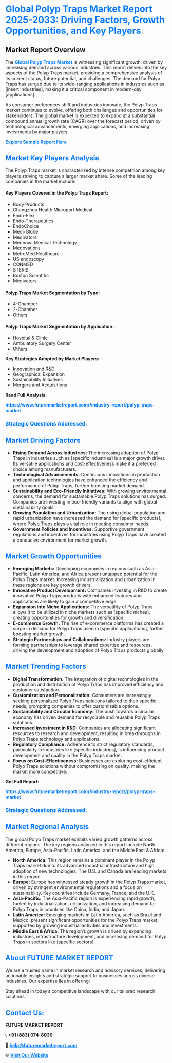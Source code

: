 <h1 style="color: #007BFF;">Global Polyp Traps Market Report 2025-2033: Driving Factors, Growth Opportunities, and Key Players</h1>

<section id="overview">
<h2>Market Report Overview</h2>
<p>The <a href="https://www.futuremarketreport.com//industry-report/polyp-traps-market" style="color: #007BFF; text-decoration: none;"><strong>Global Polyp Traps Market</strong></a> is witnessing significant growth, driven by increasing demand across various industries. This report delves into the key aspects of the Polyp Traps market, providing a comprehensive analysis of its current status, future potential, and challenges. The demand for Polyp Traps has surged due to its wide-ranging applications in industries such as [insert industries], making it a critical component in modern-day [applications].</p>
<p>As consumer preferences shift and industries innovate, the Polyp Traps market continues to evolve, offering both challenges and opportunities for stakeholders. The global market is expected to expand at a substantial compound annual growth rate (CAGR) over the forecast period, driven by technological advancements, emerging applications, and increasing investments by major players.</p>
</section>

<section id="overview">
<p><a href="https://www.futuremarketreport.com//request-sample/reportId=48126" style="color: #007BFF; text-decoration: none;"><strong>Explore Sample Report Here</strong></a></p>
</section>

<section id="key-players">
<h2 style="color: #007BFF;">Market Key Players Analysis</h2>
<p>The Polyp Traps market is characterized by intense competition among key players striving to capture a larger market share. Some of the leading companies in the market include:</p>
<h4>Key Players Covered in the Polyp Traps Report:</h4>
<ul><li>Body Products</li><li>Changzhou Health Microport Medical</li><li>Endo-Flex</li><li>Endo-Therapeutics</li><li>EndoChoice</li><li>Medi-Globe</li><li>Medivators</li><li>Mednova Medical Technology</li><li>Medovations</li><li>MetroMed Healthcare</li><li>US endoscopy</li><li>CONMED</li><li>STERIS</li><li>Boston Scientific</li><li>Medivators</li></ul>
<h4>Polyp Traps Market Segmentation by Type:</h4>
<ul><li>4-Chamber</li><li>2-Chamber</li><li>Others</li></ul>

<h4>Polyp Traps Market Segmentation by Application:</h4>
<ul><li>Hospital &amp; Clinic</li><li>Ambulatory Surgery Center</li><li>Others</li></ul>
<p><strong>Key Strategies Adopted by Market Players:</strong></p>
<ul>
<li>Innovation and R&D</li>
<li>Geographical Expansion</li>
<li>Sustainability Initiatives</li>
<li>Mergers and Acquisitions</li>
</ul>
</section>

<section>
<p><strong>Read Full Analysis: </strong></p><a href="https://www.futuremarketreport.com//industry-report/polyp-traps-market" style="color: #007BFF; text-decoration: none;"><strong>https://www.futuremarketreport.com//industry-report/polyp-traps-market</strong></a>
<h3 style="color: #007BFF;">Strategic Questions Addressed:</h3>
</section>

<section id="driving-factors">
<h2 style="color: #007BFF;">Market Driving Factors</h2>
<ul>
<li><strong>Rising Demand Across Industries:</strong> The increasing adoption of Polyp Traps in industries such as [specific industries] is a major growth driver. Its versatile applications and cost-effectiveness make it a preferred choice among manufacturers.</li>
<li><strong>Technological Advancements:</strong> Continuous innovations in production and application technologies have enhanced the efficiency and performance of Polyp Traps, further boosting market demand.</li>
<li><strong>Sustainability and Eco-Friendly Initiatives:</strong> With growing environmental concerns, the demand for sustainable Polyp Traps solutions has surged. Companies are investing in eco-friendly variants to align with global sustainability goals.</li>
<li><strong>Growing Population and Urbanization:</strong> The rising global population and rapid urbanization have increased the demand for [specific products], where Polyp Traps plays a vital role in meeting consumer needs.</li>
<li><strong>Government Policies and Incentives:</strong> Supportive government regulations and incentives for industries using Polyp Traps have created a conducive environment for market growth.</li>
</ul>
</section>

<section id="growth-opportunities">
<h2 style="color: #007BFF;">Market Growth Opportunities</h2>
<ul>
<li><strong>Emerging Markets:</strong> Developing economies in regions such as Asia-Pacific, Latin America, and Africa present untapped potential for the Polyp Traps market. Increasing industrialization and urbanization in these regions are key growth drivers.</li>
<li><strong>Innovative Product Development:</strong> Companies investing in R&D to create innovative Polyp Traps products with enhanced features and applications are likely to gain a competitive edge.</li>
<li><strong>Expansion into Niche Applications:</strong> The versatility of Polyp Traps allows it to be utilized in niche markets such as [specific niches], creating opportunities for growth and diversification.</li>
<li><strong>E-commerce Growth:</strong> The rise of e-commerce platforms has created a surge in demand for Polyp Traps used in [specific applications], further boosting market growth.</li>
<li><strong>Strategic Partnerships and Collaborations:</strong> Industry players are forming partnerships to leverage shared expertise and resources, driving the development and adoption of Polyp Traps products globally.</li>
</ul>
</section>

<section id="trending-factors">
<h2 style="color: #007BFF;">Market Trending Factors</h2>
<ul>
<li><strong>Digital Transformation:</strong> The integration of digital technologies in the production and distribution of Polyp Traps has improved efficiency and customer satisfaction.</li>
<li><strong>Customization and Personalization:</strong> Consumers are increasingly seeking personalized Polyp Traps solutions tailored to their specific needs, prompting companies to offer customizable options.</li>
<li><strong>Sustainability and Circular Economy:</strong> The push towards a circular economy has driven demand for recyclable and reusable Polyp Traps solutions.</li>
<li><strong>Increased Investment in R&D:</strong> Companies are allocating significant resources to research and development, resulting in breakthroughs in Polyp Traps technology and applications.</li>
<li><strong>Regulatory Compliance:</strong> Adherence to strict regulatory standards, particularly in industries like [specific industries], is influencing product development and quality in the Polyp Traps market.</li>
<li><strong>Focus on Cost-Effectiveness:</strong> Businesses are exploring cost-efficient Polyp Traps solutions without compromising on quality, making the market more competitive.</li>
</ul>
</section>

<section>
<p><strong>Get Full Report: </strong></p><a href="https://www.futuremarketreport.com//industry-report/polyp-traps-market" style="color: #007BFF; text-decoration: none;"><strong>https://www.futuremarketreport.com//industry-report/polyp-traps-market</strong></a>
<h3 style="color: #007BFF;">Strategic Questions Addressed:</h3>
</section>


<section id="regional-analysis">
<h2 style="color: #007BFF;">Market Regional Analysis</h2>
<p>The global Polyp Traps market exhibits varied growth patterns across different regions. The key regions analyzed in this report include North America, Europe, Asia-Pacific, Latin America, and the Middle East & Africa:</p>
<ul>
<li><strong>North America:</strong> This region remains a dominant player in the Polyp Traps market due to its advanced industrial infrastructure and high adoption of new technologies. The U.S. and Canada are leading markets in this region.</li>
<li><strong>Europe:</strong> Europe has witnessed steady growth in the Polyp Traps market, driven by stringent environmental regulations and a focus on sustainability. Key countries include Germany, France, and the U.K.</li>
<li><strong>Asia-Pacific:</strong> The Asia-Pacific region is experiencing rapid growth, fueled by industrialization, urbanization, and increasing demand for Polyp Traps in countries like China, India, and Japan.</li>
<li><strong>Latin America:</strong> Emerging markets in Latin America, such as Brazil and Mexico, present significant opportunities for the Polyp Traps market, supported by growing industrial activities and investments.</li>
<li><strong>Middle East & Africa:</strong> The region’s growth is driven by expanding industries, infrastructure development, and increasing demand for Polyp Traps in sectors like [specific sectors].</li>
</ul>
</section>

<footer>
<h2 style="color: #007BFF;">About FUTURE MARKET REPORT</h2>
<p>We are a trusted name in market research and advisory services, delivering actionable insights and strategic support to businesses across diverse industries. Our expertise lies in offering:</p>

<p>Stay ahead in today’s competitive landscape with our tailored research solutions.</p>

<h2 style="color: #007BFF;">Contact Us:</h2>
<p><strong>FUTURE MARKET REPORT</strong></p>
<p>📞 <strong>+91 (883) 074-8030</strong></p>
<p>📧 <strong><a href="mailto:help@futuremarketreport.com" style="color: #007BFF;">help@futuremarketreport.com</a></strong></p>
<p>🌐 <strong><a href="https://www.futuremarketreport.com/" style="color: #007BFF;">Visit Our Website</a></strong></p>
</footer>